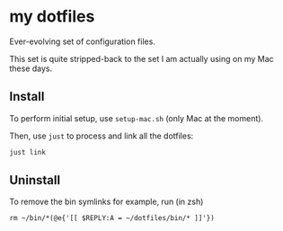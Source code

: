 # my dotfiles

Ever-evolving set of configuration files.

This set is quite stripped-back to the set I am actually using on my Mac
these days.

## Install

To perform initial setup, use `setup-mac.sh` (only Mac at the moment).

Then, use `just` to process and link all the dotfiles:

```sh
just link
```


## Uninstall

To remove the bin symlinks for example, run (in zsh)

```
rm ~/bin/*(@e{'[[ $REPLY:A = ~/dotfiles/bin/* ]]'})
```
